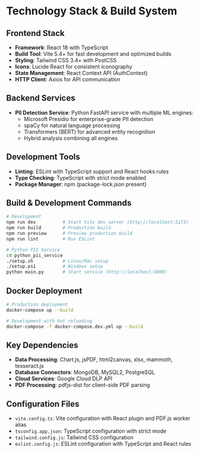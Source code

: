 # Technology Stack & Build System

## Frontend Stack

- **Framework**: React 18 with TypeScript
- **Build Tool**: Vite 5.4+ for fast development and optimized builds
- **Styling**: Tailwind CSS 3.4+ with PostCSS
- **Icons**: Lucide React for consistent iconography
- **State Management**: React Context API (AuthContext)
- **HTTP Client**: Axios for API communication

## Backend Services

- **PII Detection Service**: Python FastAPI service with multiple ML engines:
  - Microsoft Presidio for enterprise-grade PII detection
  - spaCy for natural language processing
  - Transformers (BERT) for advanced entity recognition
  - Hybrid analysis combining all engines

## Development Tools

- **Linting**: ESLint with TypeScript support and React hooks rules
- **Type Checking**: TypeScript with strict mode enabled
- **Package Manager**: npm (package-lock.json present)

## Build & Development Commands

```bash
# Development
npm run dev          # Start Vite dev server (http://localhost:5173)
npm run build        # Production build
npm run preview      # Preview production build
npm run lint         # Run ESLint

# Python PII Service
cd python_pii_service
./setup.sh           # Linux/Mac setup
./setup.ps1          # Windows setup
python main.py       # Start service (http://localhost:8000)
```

## Docker Deployment

```bash
# Production deployment
docker-compose up --build

# Development with hot reloading
docker-compose -f docker-compose.dev.yml up --build
```

## Key Dependencies

- **Data Processing**: Chart.js, jsPDF, html2canvas, xlsx, mammoth, tesseract.js
- **Database Connectors**: MongoDB, MySQL2, PostgreSQL
- **Cloud Services**: Google Cloud DLP API
- **PDF Processing**: pdfjs-dist for client-side PDF parsing

## Configuration Files

- `vite.config.ts`: Vite configuration with React plugin and PDF.js worker alias
- `tsconfig.app.json`: TypeScript configuration with strict mode
- `tailwind.config.js`: Tailwind CSS configuration
- `eslint.config.js`: ESLint configuration with TypeScript and React rules